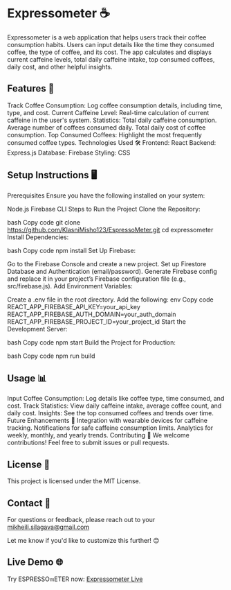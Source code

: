 # Expressometer ☕

Expressometer is a web application that helps users track their coffee consumption habits. Users can input details like the time they consumed coffee, the type of coffee, and its cost. The app calculates and displays current caffeine levels, total daily caffeine intake, top consumed coffees, daily cost, and other helpful insights.

## Features 🚀

Track Coffee Consumption: Log coffee consumption details, including time, type, and cost.
Current Caffeine Level: Real-time calculation of current caffeine in the user's system.
Statistics:
Total daily caffeine consumption.
Average number of coffees consumed daily.
Total daily cost of coffee consumption.
Top Consumed Coffees: Highlight the most frequently consumed coffee types.
Technologies Used 🛠️
Frontend: React
Backend: Express.js
Database: Firebase
Styling: CSS

## Setup Instructions 🖥️

Prerequisites
Ensure you have the following installed on your system:

Node.js
Firebase CLI
Steps to Run the Project
Clone the Repository:

bash
Copy code
git clone https://github.com/KlasniMisho123/EspressoMeter.git
cd expressometer
Install Dependencies:

bash
Copy code
npm install
Set Up Firebase:

Go to the Firebase Console and create a new project.
Set up Firestore Database and Authentication (email/password).
Generate Firebase config and replace it in your project’s Firebase configuration file (e.g., src/firebase.js).
Add Environment Variables:

Create a .env file in the root directory. Add the following:
env
Copy code
REACT_APP_FIREBASE_API_KEY=your_api_key
REACT_APP_FIREBASE_AUTH_DOMAIN=your_auth_domain
REACT_APP_FIREBASE_PROJECT_ID=your_project_id
Start the Development Server:

bash
Copy code
npm start
Build the Project for Production:

bash
Copy code
npm run build

## Usage 📊

Input Coffee Consumption: Log details like coffee type, time consumed, and cost.
Track Statistics: View daily caffeine intake, average coffee count, and daily cost.
Insights: See the top consumed coffees and trends over time.
Future Enhancements 🌟
Integration with wearable devices for caffeine tracking.
Notifications for safe caffeine consumption limits.
Analytics for weekly, monthly, and yearly trends.
Contributing 🤝
We welcome contributions! Feel free to submit issues or pull requests.

## License 📄
This project is licensed under the MIT License.

## Contact 📧
For questions or feedback, please reach out to your mikheili.silagava@gmail.com

Let me know if you'd like to customize this further! 😊

## Live Demo 🌐  
Try ESPRESSO𝔪ETER now: [Expressometer Live](https://espresso-meter.vercel.app/)  